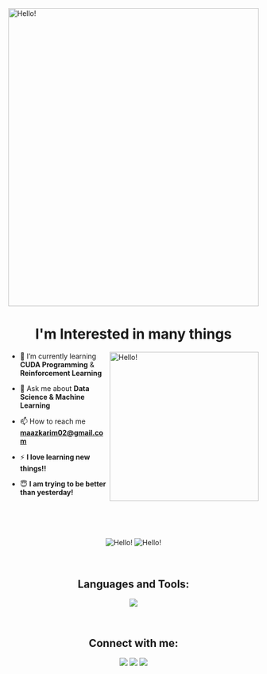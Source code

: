 <picture>
  <source media="(prefers-color-scheme: light)" srcset="https://rishavanand.github.io/static/images/greetings.gif">
  <source media="(prefers-color-scheme: dark)" srcset="https://i.pinimg.com/originals/b7/43/52/b743527a755c9e382579da4eb63c03d1.gif">
  <img alt="Hello!" align="center" src="https://i.pinimg.com/originals/b7/43/52/b743527a755c9e382579da4eb63c03d1.gif" width ="100%" height="600">
</picture>

<h1 align = "center"> I'm Interested in many things </h1>
<picture>
  <source media="(prefers-color-scheme: light)" srcset="https://media.giphy.com/media/SWoSkN6DxTszqIKEqv/giphy.gif">
  <source media="(prefers-color-scheme: dark)" srcset="https://c.tenor.com/qJ5evVs-_uUAAAAC/coding.gif">
  <img alt="Hello!" align="right" width="300">
</picture>

- 🌱 I’m currently learning **CUDA Programming** & **Reinforcement Learning**

- 💬 Ask me about **Data Science & Machine Learning**

- 📫 How to reach me **maazkarim02@gmail.com**

- ⚡ **I love learning new things!!**

- :innocent: **I am trying to be better than yesterday!** 

<br>
<br>
<br>
<br>
<div align="center">

<picture>
  <source media="(prefers-color-scheme: light)" srcset="https://github-readme-stats.vercel.app/api?username=cyber-machine&show_icons=true&locale=en&theme=graywhite">
  <source media="(prefers-color-scheme: dark)" srcset="https://github-readme-stats.vercel.app/api?username=cyber-machine&show_icons=true&locale=en&theme=github_dark">
  <img alt="Hello!" align="center" src = "https://github-readme-stats.vercel.app/api?username=cyber-machine&show_icons=true&locale=en">
</picture>
  
  <picture>
    
  <source media="(prefers-color-scheme: light)" srcset="https://github-readme-stats-eight-theta.vercel.app/api/top-langs/?username=cyber-machine&layout=compact&locale=en&theme=graywhite">
  <source media="(prefers-color-scheme: dark)" srcset="https://github-readme-stats-eight-theta.vercel.app/api/top-langs/?username=cyber-machine&layout=compact&theme=dark">
  <img alt="Hello!" align="center" src = "https://github-readme-stats-eight-theta.vercel.app/api/top-langs/?username=cyber-machine&layout=compact">
</picture>
 </div>
<br>
<br>


<h2 align="center">Languages and Tools:</h2>
    
 <p align="center">
  <a href="https://github.com/Cyber-Machine">
    <img src="https://skillicons.dev/icons?i=bash,c,cpp,css,docker,fastapi,firebase,flask,gatsby,gcp,git,github,githubactions,java,kotlin,linux,markdown,mongodb,mysql,nodejs,tailwind,tensorflow,ts" />
  </a>
</p>
<br>
<h2 align="center">Connect with me:</h2>


<div display="flex" justify-content=space-between flex-wrap = wrap gap = 12px align="center" >
  
[<img src="https://img.icons8.com/ultraviolet/40/000000/twitter-circled--v3.png"/>](https://twitter.com/_MaazKarim_)            [<img src="https://img.icons8.com/color/48/000000/linkedin-2--v2.png"/>](https://www.linkedin.com/in/maaz-karim-902046196/)           [<img src="https://img.icons8.com/ios-glyphs/48/null/github.png"/>](https://github.com/Cyber-Machine)
</div>

 
